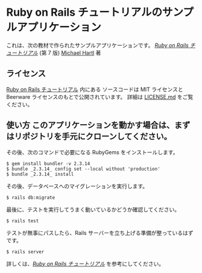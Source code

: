 # Ruby on Rails チュートリアルのサンプルアプリケーション
 これは、次の教材で作られたサンプルアプリケーションです。
[*Ruby on Rails チュートリアル*](https://railstutorial.jp/) (第 7 版)
[Michael Hartl](https://www.michaelhartl.com/) 著
## ライセンス
[Ruby on Rails チュートリアル](https://railstutorial.jp/) 内にある ソースコードは MIT ライセンスと Beerware ライセンスのもとで公開されています。 詳細は [LICENSE.md](LICENSE.md) をご覧ください。
## 使い方 このアプリケーションを動かす場合は、まずはリポジトリを手元にクローンしてください。
その後、次のコマンドで必要になる RubyGems をインストールします。
 ```
 $ gem install bundler -v 2.3.14
 $ bundle _2.3.14_ config set --local without 'production'
 $ bundle _2.3.14_ install
 ```
その後、データベースへのマイグレーションを実行します。
 ```
 $ rails db:migrate
 ```
最後に、テストを実行してうまく動いているかどうか確認してください。
 ```
 $ rails test
 ```
テストが無事にパスしたら、Rails サーバーを立ち上げる準備が整っているはずです。
```
$ rails server
```
詳しくは、[*Ruby on Rails チュートリアル*](https://railstutorial.jp/) を参考にしてください。